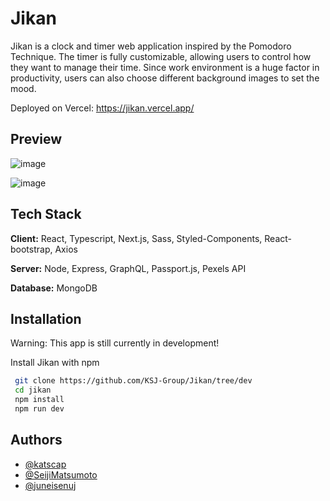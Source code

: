 
# Jikan

Jikan is a clock and timer web application inspired by the Pomodoro Technique. The timer is fully customizable, allowing users to control how they want to manage their time. Since work environment is a huge factor in productivity, users can also choose different background images to set the mood.

Deployed on Vercel: https://jikan.vercel.app/

## Preview
![image](https://i.imgur.com/PqUGMdm.png)


![image](https://i.imgur.com/Om7QKBf.png)


## Tech Stack

**Client:** React, Typescript, Next.js, Sass, Styled-Components, React-bootstrap, Axios

**Server:** Node, Express, GraphQL, Passport.js, Pexels API

**Database:** MongoDB


## Installation

Warning: This app is still currently in development!

Install Jikan with npm

```bash
 git clone https://github.com/KSJ-Group/Jikan/tree/dev
 cd jikan
 npm install
 npm run dev
```

## Authors

- [@katscap](https://www.github.com/katscap)
- [@SeijiMatsumoto](https://www.github.com/SeijiMatsumoto)
- [@juneisenuj](https://www.github.com/juneisenuj)
